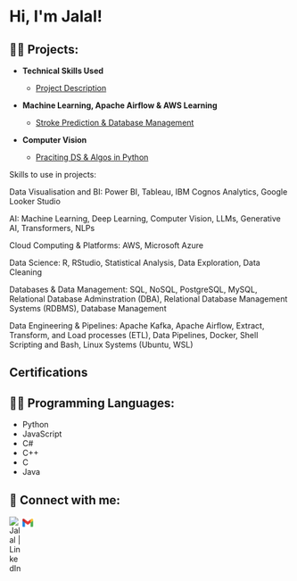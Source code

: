 <h1>Hi, I'm Jalal! </h1>

<h2>👨‍💻 Projects:</h2>

- <b> Technical Skills Used </b>
  - [Project Description](https://github.com/Knocknock-AI/ActiveDirectoryLab)

 - <b> Machine Learning, Apache Airflow & AWS Learning </b>
   - [Stroke Prediction & Database Management](https://github.com/joshmadakor1/Algorithms-Practice)

- <b> Computer Vision </b>
  - [Praciting DS & Algos in Python](https://github.com/joshmadakor1/Algorithms-Practice)

Skills to use in projects:

Data Visualisation and BI: Power BI, Tableau, IBM Cognos Analytics, Google Looker Studio

AI: Machine Learning, Deep Learning, Computer Vision, LLMs, Generative AI, Transformers, NLPs

Cloud Computing & Platforms: AWS, Microsoft Azure

Data Science: R, RStudio, Statistical Analysis, Data Exploration, Data Cleaning

Databases & Data Management: SQL, NoSQL, PostgreSQL, MySQL, Relational Database Adminstration (DBA), Relational Database Management Systems (RDBMS), Database Management

Data Engineering & Pipelines: Apache Kafka, Apache Airflow, Extract, Transform, and Load processes (ETL), Data Pipelines, Docker, Shell Scripting and Bash, Linux Systems (Ubuntu, WSL)


<h2>Certifications</h2>

<h2>👨‍💻 Programming Languages:</h2>
<ul>
  <li>Python</li>
  <li>JavaScript</li>
  <li>C#</li>
  <li>C++</li>
  <li>C</li>
  <li>Java</li>
</ul>



<h2> 🤳 Connect with me:</h2>

[<img align="left" alt="Jalal | LinkedIn" width="22px" src="https://cdn.jsdelivr.net/npm/simple-icons@v3/icons/linkedin.svg" />][linkedin]
[<img align="left" alt="Jalal | Email" width="22px" src="gmail.svg" />][email]

[email]: mailto:jkrayem68@gmail.com
[linkedin]: https://www.linkedin.com/in/jalal-k-62b486129/
